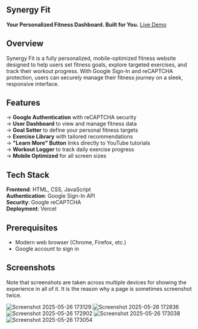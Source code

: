 ## **Synergy Fit**

**Your Personalized Fitness Dashboard. Built for You.**
[Live Demo](https://synergy-fit.vercel.app/)

## Overview

Synergy Fit is a fully personalized, mobile-optimized fitness website designed to help users set fitness goals, explore targeted exercises, and track their workout progress. With Google Sign-In and reCAPTCHA protection, users can securely manage their fitness journey on a sleek, responsive interface.

## Features

-> **Google Authentication** with reCAPTCHA security    
-> **User Dashboard** to view and manage fitness data   
-> **Goal Setter** to define your personal fitness targets     
-> **Exercise Library** with tailored recommendations      
-> **"Learn More" Button** links directly to YouTube tutorials        
-> **Workout Logger** to track daily exercise progress       
-> **Mobile Optimized** for all screen sizes        

## Tech Stack

**Frontend**: HTML, CSS, JavaScript  
**Authentication**: Google Sign-In API  
**Security**: Google reCAPTCHA  
**Deployment**: Vercel

## Prerequisites

- Modern web browser (Chrome, Firefox, etc.)
- Google account to sign in

## Screenshots

Note that screenshots are taken across multiple devices for showing the experience in all of it. It is the reason why a page is sometimes screenshot twice.

![Screenshot 2025-05-26 173129](https://github.com/user-attachments/assets/33d8c8e2-4d78-4c65-998e-da74d771ff78)
![Screenshot 2025-05-26 172836](https://github.com/user-attachments/assets/55b6e802-e58b-412e-ac5c-2d7f24381f39)
![Screenshot 2025-05-26 172902](https://github.com/user-attachments/assets/63358587-a09a-4e25-a738-d9b936221741)
![Screenshot 2025-05-26 173038](https://github.com/user-attachments/assets/262240a2-d52e-41d1-88bc-fd71765e4d59)
![Screenshot 2025-05-26 173054](https://github.com/user-attachments/assets/16ddb7ee-3a71-460a-a00a-5444e47a4bed)

